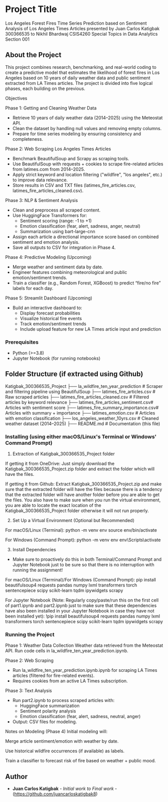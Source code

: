 # Project Title

Los Angeles Forest Fires Time Series Prediction based on Sentiment Analysis of Los Angeles Times Articles
presented by Juan Carlos Katigbak 300366535 to Nikhil Bhardwaj CSIS4260 Special Topics in Data Analytics Section 001

## About the Project

This project combines research, benchmarking, and real-world coding to create a predictive model that estimates the likelihood of forest fires in Los Angeles based on 10 years of daily weather data and public sentiment extracted from LA Times articles. The project is divided into five logical phases, each building on the previous.

Objectives

Phase 1: Getting and Cleaning Weather Data
- Retrieve 10 years of daily weather data (2014–2025) using the Meteostat API.
- Clean the dataset by handling null values and removing empty columns.
- Prepare for time series modeling by ensuring consistency and completeness.

Phase 2: Web Scraping Los Angeles Times Articles
- Benchmark BeautifulSoup and Scrapy as scraping tools.
- Use BeautifulSoup with requests + cookies to scrape fire-related articles from latimes.com from 2014–2025.
- Apply strict keyword and location filtering ("wildfire", "los angeles", etc.) to improve data relevance.
- Store results in CSV and TXT files (latimes_fire_articles.csv, latimes_fire_articles_cleaned.csv).

Phase 3: NLP & Sentiment Analysis
- Clean and preprocess all scraped content.
- Use HuggingFace Transformers for:
  - Sentiment scoring (range: -1 to +1)
  - Emotion classification (fear, alert, sadness, anger, neutral)
  - Summarization using bart-large-cnn
- Assign each article a directional importance score based on combined sentiment and emotion analysis.
- Save all outputs to CSV for integration in Phase 4.

Phase 4: Predictive Modeling (Upcoming)
- Merge weather and sentiment data by date.
- Engineer features combining meteorological and public emotion/sentiment trends.
- Train a classifier (e.g., Random Forest, XGBoost) to predict “fire/no fire” labels for each day.

Phase 5: Streamlit Dashboard (Upcoming)
- Build an interactive dashboard to:
  - Display forecast probabilities
  - Visualize historical fire events
  - Track emotion/sentiment trends
  - Include upload feature for new LA Times article input and prediction


### Prerequisites

- Python (>=3.8)
- Jupyter Notebook (for running notebooks)

## Folder Structure (if extracted using Github)

Katigbak_300366535_Project
├── la_wildfire_ten_year_prediction    # Scraper and filtering pipeline using BeautifulSoup
├── latimes_fire_articles.csv          # Raw scraped articles
├── latimes_fire_articles_cleaned.csv  # Filtered articles by keyword relevance
├── latimes_fire_articles_sentiment.csv# Articles with sentiment score
├── latimes_fire_summary_importance.csv# Articles with summary + importance
├── latimes_emotion.csv                # Articles with emotion classification
├── los_angeles_weather_10yrs.csv      # Cleaned weather dataset (2014–2025)
├── README.md                          # Documentation (this file)




### Installing (using either macOS/Linux's Terminal or Windows' Command Prompt)

1. Extraction of Katigbak_300366535_Project folder

If getting it from OneDrive:
Just simply download the Katigbak_300366535_Project.zip folder and extract the folder which will have the files.                           

If getting it from Github:
Extract Katigbak_300366535_Project.zip and make sure that the extracted folder will have the files because there is a tendency that the extracted folder will have another folder before you are able to get the files. You also have to make sure when you run the virtual environment, you are able to locate the exact location of the Katigbak_300366535_Project folder otherwise it will not run properly.

2. Set Up a Virtual Environment (Optional but Recommended)
   
For macOS/Linux (Terminal):
python -m venv env
source env/bin/activate

For Windows (Command Prompt):
python -m venv env
env\Scripts\activate

3. Install Dependencies

* Make sure to proactively do this in both Terminal/Command Prompt and Jupyter Notebook just to be sure so that there is no interruption with running the assignment!

For macOS/Linux (Terminal)/For Windows (Command Prompt):
pip install beautifulsoup4 requests pandas numpy lxml transformers torch sentencepiece scipy scikit-learn tqdm ipywidgets scrapy


For Jupyter Notebook (Note: Regularly copy/paste/run this on the first cell of part1.ipynb and part2.ipynb just to make sure that these dependencies have also been installed in your Jupyter Notebook in case they have not been installed yet):
!pip install beautifulsoup4 requests pandas numpy lxml transformers torch sentencepiece scipy scikit-learn tqdm ipywidgets scrapy


### Running the Project
Phase 1: Weather Data Collection
Weather data retrieved from the Meteostat API. Run code cells in la_wildfire_ten_year_prediction.ipynb.

Phase 2: Web Scraping
- Run la_wildfire_ten_year_prediction.ipynb.ipynb for scraping LA Times articles (filtered for fire-related events).
- Requires cookies from an active LA Times subscription.

Phase 3: Text Analysis
- Run part2.ipynb to process scraped articles with:
  - HuggingFace summarization
  - Sentiment polarity analysis
  - Emotion classification (fear, alert, sadness, neutral, anger)
- Output: CSV files for modeling.


Notes on Modeling (Phase 4)
Initial modeling will:

Merge article sentiment/emotion with weather by date.

Use historical wildfire occurrences (if available) as labels.

Train a classifier to forecast risk of fire based on weather + public mood.












   

## Author

* **Juan Carlos Katigbak** - *Initial work to Final work* - (https://github.com/juancarloskatigbak8)
